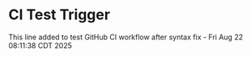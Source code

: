 
# CI Test Trigger
This line added to test GitHub CI workflow after syntax fix - Fri Aug 22 08:11:38 CDT 2025
